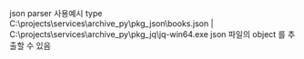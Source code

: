 json parser 사용예시
type C:\projects\services\archive_py\pkg_json\books.json | C:\projects\services\archive_py\pkg_jq\jq-win64.exe
json 파일의 object 를 추출할 수 있음